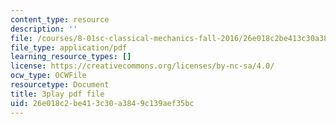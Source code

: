 ```yaml
---
content_type: resource
description: ''
file: /courses/8-01sc-classical-mechanics-fall-2016/26e018c2be413c30a3849c139aef35bc_otGGuHt36XA.pdf
file_type: application/pdf
learning_resource_types: []
license: https://creativecommons.org/licenses/by-nc-sa/4.0/
ocw_type: OCWFile
resourcetype: Document
title: 3play pdf file
uid: 26e018c2-be41-3c30-a384-9c139aef35bc
---
```

